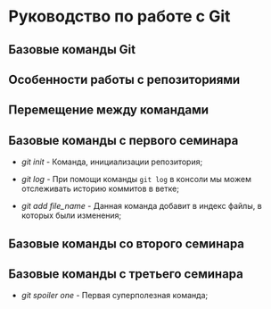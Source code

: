 # Руководство по работе с Git

## Базовые команды Git

## Особенности работы с репозиториями

## Перемещение между командами

## Базовые команды с первого семинара

* *git init* - Команда, инициализации репозитория;

* *git log* - При помощи команды `git log` в консоли мы можем отслеживать историю коммитов в ветке;

* *git add file_name* - Данная команда добавит в индекс файлы, в которых были изменения;

## Базовые команды со второго семинара

## Базовые команды с третьего семинара

* *git spoiler one* - Первая суперполезная команда;
